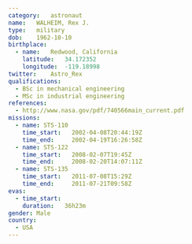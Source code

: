 ```yaml
---
category:	astronaut
name:	WALHEIM, Rex J.
type:	military
dob:	1962-10-10
birthplace:
  - name:	Redwood, California
    latitude:	34.172352
    longitude:	-119.18998
twitter:	Astro_Rex
qualifications:
  - BSc in mechanical engineering
  - MSc in industrial engineering
references:
  - http://www.nasa.gov/pdf/740566main_current.pdf
missions:
  - name: STS-110
    time_start:   2002-04-08T20:44:19Z
    time_end:     2002-04-19T16:26:58Z
  - name: STS-122
    time_start:   2008-02-07T19:45Z
    time_end:     2008-02-20T14:07:11Z
  - name: STS-135
    time_start:   2011-07-08T15:29Z
    time_end:     2011-07-21T09:58Z
evas:
  - time_start: 
    duration:   36h23m
gender:	Male
country:
  - USA
---
```

